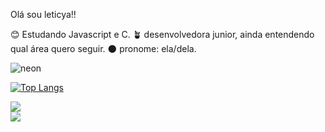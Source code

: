 
Olá sou leticya!!

😊 Estudando Javascript e C.
🪴 desenvolvedora junior, ainda entendendo qual área quero seguir.
🌑 pronome: ela/dela.

![neon](https://github-readme-stats.vercel.app/api?username=leticyaani&show_icons=true&hide=contribs,prs&cache_seconds=86400&theme=neon) 

[![Top Langs](https://github-readme-stats.vercel.app/api/top-langs/?username=leticyaani)](https://github.com/anuraghazra/github-readme-stats)

<div id="ladoalado">
  <a href="https://instagram.com/leticyaani_" rel="nofollow"><img src="https://camo.githubusercontent.com/5fe8416cd5ba128163da401b036070cff85f0004eda8aa86575aaa1e93b1b5af/68747470733a2f2f696d672e736869656c64732e696f2f62616467652f2d496e7374616772616d2d2532334534343035463f7374796c653d666f722d7468652d6261646765266c6f676f3d696e7374616772616d266c6f676f436f6c6f723d7768697465" data-canonical-src="https://img.shields.io/badge/-Instagram-%23E4405F?style=for-the-badge&amp;logo=instagram&amp;logoColor=white" style="max-width: 100%;"></a>
</div>

<div id="ladoalado">
<a href="(https://www.linkedin.com/in/leticya-anielle-4b0572238/)" rel="nofollow"><img src="https://camo.githubusercontent.com/1fb28218088b45b065a7445cafa9d5f027a657f17cb4f8b3a9472b1f59952949/68747470733a2f2f696d672e736869656c64732e696f2f62616467652f2d4c696e6b6564496e2d2532333030373742353f7374796c653d666f722d7468652d6261646765266c6f676f3d6c696e6b6564696e266c6f676f436f6c6f723d7768697465" data-canonical-src="https://img.shields.io/badge/-LinkedIn-%230077B5?style=for-the-badge&amp;logo=linkedin&amp;logoColor=white" style="max-width: 100%;"></a>
</div>
